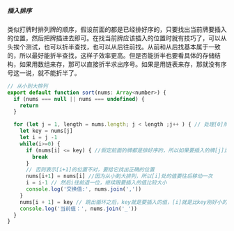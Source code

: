 ##### 插入排序

类似打牌时排列牌的顺序，假设前面的都是已经排好序的，只要找出当前牌要插入的位置，然后把牌插进去即可。在找当前牌应该插入的位置时就有技巧了，可以从头挨个测试，也可以折半查找，也可以从后往前找。从前和从后找基本属于一致的，所以最好能折半查找，这样子效率更高。但是否能折半也要看具体的存储结构，如果用数组来存，那可以直接折半求出序号。如果是用链表来存，那就没有序号这一说，就不能折半了。

```javascript
// 从小到大排列
export default function sort(nums: Array<number>) {
  if (nums === null || nums === undefined) {
    return
  }

  for (let j = 1, length = nums.length; j < length ;j++ ) { // 处理[0]牌时，手里还没有牌，所以它就是已经排好序的，直接放入手中即可。所以我们从[1]牌开始
    let key = nums[j]
    let i = j -1
    while(i>=0) {
      if (nums[i] <= key) { //假定前面的牌都是排好序的，所以如果要插入的牌[j]比前面的牌[i]大，那就不需要查找位置了，[j]的位置就是j，是准确的，跳出这次循环
        break
      }
      // 否则表示[i+1]的位置不对，要给它找出正确的位置
      nums[i+1] = nums[i] //因为从小到大排列，所以[i]处的值要往后移动一次
      i = i-1 // 然后i往前退一位，继续跟要插入的值比较大小
      console.log('交换值:', nums.join(','))
    }
    nums[i + 1] = key // 跳出循环之后，key就是要插入的值，[i]就是比key刚好小的那个值，所以i+1就是key的位置，给这个位置赋值即可
    console.log('当前值：', nums.join('_'))
  }
}
```